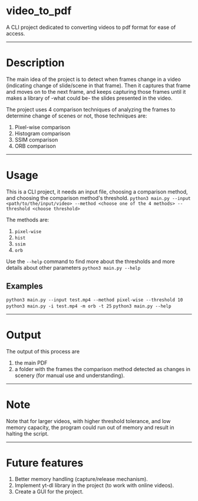 # video_to_pdf
A CLI project dedicated to converting videos to pdf format for ease of access.
___
# Description
The main idea of the project is to detect when frames change in a video (indicating change of slide/scene in that frame). Then it captures that frame and moves on to the next frame, and keeps capturing those frames until it makes a library of -what could be- the slides presented in the video.

The project uses 4 comparison techniques of analyzing the frames to determine change of scenes or not, those techniques are:
1. Pixel-wise comparison
2. Histogram comparison
3. SSIM comparison
4. ORB comparison
___
# Usage
This is a CLI project, it needs an input file, choosing a comparison method, and choosing the comparison method's threshold.
`python3 main.py --input <path/to/the/input/video> --method <choose one of the 4 methods> --threshold <choose threshold>`

The methods are:
1. `pixel-wise`
2. `hist`
3. `ssim`
4. `orb`

Use the `--help` command to find more about the thresholds and more details about other parameters 
`python3 main.py --help`

## Examples
`python3 main.py --input test.mp4 --method pixel-wise --threshold 10`
`python3 main.py -i test.mp4 -m orb -t 25`
`python3 main.py --help`
___
# Output
The output of this process are
1. the main PDF
2. a folder with the frames the comparison method detected as changes in scenery (for manual use and understanding).
___
# Note
Note that for larger videos, with higher threshold tolerance, and low memory capacity, the program could run out of memory and result in halting the script.
___
# Future features
1. Better memory handling (capture/release mechanism).  
2. Implement yt-dl library in the project (to work with online videos).
3. Create a GUI for the project.
